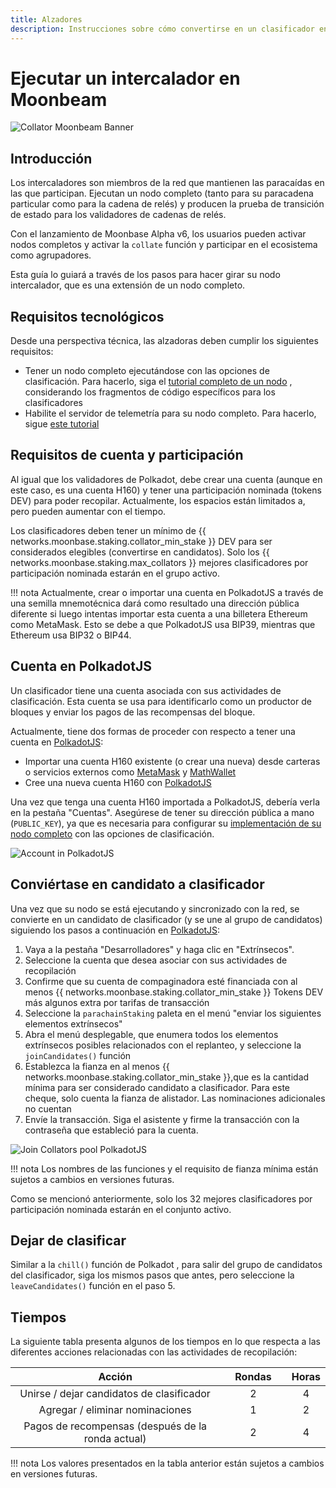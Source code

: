 ```yaml
---
title: Alzadores
description: Instrucciones sobre cómo convertirse en un clasificador en Moonbeam Network una vez que esté ejecutando un nodo
---
```


# Ejecutar un intercalador en Moonbeam

![Collator Moonbeam Banner](/images/fullnode/collator-banner.png)

## Introducción

Los intercaladores son miembros de la red que mantienen las paracaídas en las que participan. Ejecutan un nodo completo (tanto para su paracadena particular como para la cadena de relés) y producen la prueba de transición de estado para los validadores de cadenas de relés.

Con el lanzamiento de Moonbase Alpha v6, los usuarios pueden activar nodos completos y activar la `collate` función y participar en el ecosistema como agrupadores.

Esta guía lo guiará a través de los pasos para hacer girar su nodo intercalador, que es una extensión de un nodo completo.

## Requisitos tecnológicos

Desde una perspectiva técnica, las alzadoras deben cumplir los siguientes requisitos:

 - Tener un nodo completo ejecutándose con las opciones de clasificación. Para hacerlo, siga el [tutorial completo de un nodo](/node-operators/networks/full-node/)  , considerando los fragmentos de código específicos para los clasificadores
 - Habilite el servidor de telemetría para su nodo completo. Para hacerlo, sigue [este tutorial](/node-operators/networks/telemetry/)

## Requisitos de cuenta y participación

Al igual que los validadores de Polkadot, debe crear una cuenta (aunque en este caso, es una cuenta H160) y tener una participación nominada (tokens DEV) para poder recopilar. Actualmente, los espacios están limitados a, pero pueden aumentar con el tiempo.  

Los clasificadores deben tener un mínimo de {{ networks.moonbase.staking.collator_min_stake }} DEV para ser considerados elegibles (convertirse en candidatos). Solo los {{ networks.moonbase.staking.max_collators }} mejores clasificadores por participación nominada estarán en el grupo activo.  

!!! nota
    Actualmente, crear o importar una cuenta en PolkadotJS a través de una semilla mnemotécnica dará como resultado una dirección pública diferente si luego intentas importar esta cuenta a una billetera Ethereum como MetaMask. Esto se debe a que PolkadotJS usa BIP39, mientras que Ethereum usa BIP32 o BIP44. 

## Cuenta en PolkadotJS

Un clasificador tiene una cuenta asociada con sus actividades de clasificación. Esta cuenta se usa para identificarlo como un productor de bloques y enviar los pagos de las recompensas del bloque.

Actualmente, tiene dos formas de proceder con respecto a tener una cuenta en [PolkadotJS](https://polkadot.js.org/apps/?rpc=wss%3A%2F%2Fwss.testnet.moonbeam.network#/accounts):

 - Importar una cuenta H160 existente (o crear una nueva) desde carteras o servicios externos como [MetaMask](/integrations/wallets/metamask/) y [MathWallet](/integrations/wallets/mathwallet/)
 - Cree una nueva cuenta H160 con [PolkadotJS](/integrations/wallets/polkadotjs/)

Una vez que tenga una cuenta H160 importada a PolkadotJS, debería verla en la pestaña "Cuentas". Asegúrese de tener su dirección pública a mano (`PUBLIC_KEY`), ya que es necesaria para configurar su [implementación de su nodo completo](/node-operators/networks/full-node/) con las opciones de clasificación.

![Account in PolkadotJS](/images/fullnode/collator-polkadotjs1.png)

## Conviértase en candidato a clasificador

Una vez que su nodo se está ejecutando y sincronizado con la red, se convierte en un candidato de clasificador (y se une al grupo de candidatos) siguiendo los pasos a continuación en [PolkadotJS](https://polkadot.js.org/apps/?rpc=wss%3A%2F%2Fwss.testnet.moonbeam.network#/accounts):

 1. Vaya a la pestaña "Desarrolladores" y haga clic en "Extrínsecos".
 2. Seleccione la cuenta que desea asociar con sus actividades de recopilación
 3. Confirme que su cuenta de compaginadora esté financiada con al menos {{ networks.moonbase.staking.collator_min_stake }} Tokens DEV más algunos extra por tarifas de transacción
 4. Seleccione la `parachainStaking` paleta en el menú "enviar los siguientes elementos extrínsecos"
 5. Abra el menú desplegable, que enumera todos los elementos extrínsecos posibles relacionados con el replanteo, y seleccione la `joinCandidates()` función
 6. Establezca la fianza en al menos {{ networks.moonbase.staking.collator_min_stake }},que es la cantidad mínima para ser considerado candidato a clasificador. Para este cheque, solo cuenta la fianza de alistador. Las nominaciones adicionales no cuentan
 7. Envíe la transacción. Siga el asistente y firme la transacción con la contraseña que estableció para la cuenta.

![Join Collators pool PolkadotJS](/images/fullnode/collator-polkadotjs2.png)

!!! nota
    Los nombres de las funciones y el requisito de fianza mínima están sujetos a cambios en versiones futuras.

Como se mencionó anteriormente, solo los 32 mejores clasificadores por participación nominada estarán en el conjunto activo.

## Dejar de clasificar

Similar a la `chill()` función de Polkadot , para salir del grupo de candidatos del clasificador, siga los mismos pasos que antes, pero seleccione la `leaveCandidates()` función en el paso 5.

## Tiempos

La siguiente tabla presenta algunos de los tiempos en lo que respecta a las diferentes acciones relacionadas con las actividades de recopilación:

|                Acción               |   |   Rondas  |   |   Horas  |
|:-----------------------------------:|:-:|:---------:|:-:|:--------:|
|  Unirse / dejar candidatos de clasificador |   |     2     |   |    4     |
|      Agregar / eliminar nominaciones |   |     1     |   |    2     |
|Pagos de recompensas (después de la ronda actual)|   |     2     |   |    4     |


!!! nota 
    Los valores presentados en la tabla anterior están sujetos a cambios en versiones futuras.

